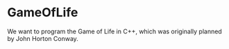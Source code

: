 # GameOfLife
We want to program the Game of Life in C++, which was originally planned by John Horton Conway.
